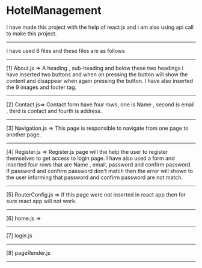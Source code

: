 # HotelManagement  
I have made this project with the help of react js and i am also using api call to make this project.
__________________________________________________________
I have used 8 files and these files are as follows
__________________________________________________________________________________________________________________________________________________________________________________
[1] About.js => A heading , sub-heading and below these two headings i have inserted two buttons and when on pressing the button will show the content and disappear when again pressing the button. I have also inserted the 9 images and footer tag.
__________________________________________________________________________________________________________________________________________________________________________________
[2] Contact.js=> Contact form have four rows, one is Name , second is email , third is contact and fourth is address.
__________________________________________________________________________________________________________________________________________________________________________________
[3] Navigation.js => This page is responsible to navigate from one page to another page.
__________________________________________________________________________________________________________________________________________________________________________________
[4] Register.js => Register.js page will the help the user to register themselves to get access to login page. I have also used a form and inserted four rows that are Name , email, password and confirm password. If password and confirm password don't match then the error will shown to the user informing that password and confirm password are not match.
_____________________________________________________________________________________________________________
[5] RouterConfig.js => If this page were not inserted in react app then for sure react app will not work.
_____________________________________________________________________________________________________________
[6] home.js =>
__________________________________________________________
[7] login.js
__________________________________________________________
[8] pageRender.js
__________________________________________________________

